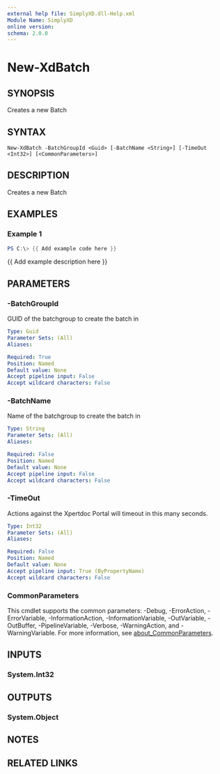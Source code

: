 ```yaml
---
external help file: SimplyXD.dll-Help.xml
Module Name: SimplyXD
online version:
schema: 2.0.0
---
```


# New-XdBatch

## SYNOPSIS
Creates a new Batch

## SYNTAX

```
New-XdBatch -BatchGroupId <Guid> [-BatchName <String>] [-TimeOut <Int32>] [<CommonParameters>]
```

## DESCRIPTION
Creates a new Batch

## EXAMPLES

### Example 1
```powershell
PS C:\> {{ Add example code here }}
```

{{ Add example description here }}

## PARAMETERS

### -BatchGroupId
GUID of the batchgroup to create the batch in

```yaml
Type: Guid
Parameter Sets: (All)
Aliases:

Required: True
Position: Named
Default value: None
Accept pipeline input: False
Accept wildcard characters: False
```

### -BatchName
Name of the batchgroup to create the batch in

```yaml
Type: String
Parameter Sets: (All)
Aliases:

Required: False
Position: Named
Default value: None
Accept pipeline input: False
Accept wildcard characters: False
```

### -TimeOut
Actions against the Xpertdoc Portal will timeout in this many seconds.

```yaml
Type: Int32
Parameter Sets: (All)
Aliases:

Required: False
Position: Named
Default value: None
Accept pipeline input: True (ByPropertyName)
Accept wildcard characters: False
```

### CommonParameters
This cmdlet supports the common parameters: -Debug, -ErrorAction, -ErrorVariable, -InformationAction, -InformationVariable, -OutVariable, -OutBuffer, -PipelineVariable, -Verbose, -WarningAction, and -WarningVariable. For more information, see [about_CommonParameters](http://go.microsoft.com/fwlink/?LinkID=113216).

## INPUTS

### System.Int32

## OUTPUTS

### System.Object
## NOTES

## RELATED LINKS
